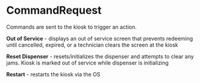 #  CommandRequest

Commands are sent to the kiosk to trigger an action.

**Out of Service** - displays an out of service screen that prevents redeeming until cancelled, expired, or a technician
clears the screen at the kiosk

**Reset Dispenser** - resets/initializes the dispenser and attempts to clear any jams. Kiosk is marked out of service
while dispenser is initializing

**Restart** - restarts the kiosk via the OS

<api-schema openapi-path="../../openapi.yaml" name="CommandRequest"></api-schema>